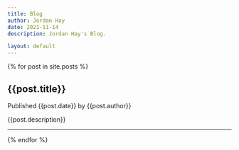 ```yaml
---
title: Blog
author: Jordan Hay
date: 2021-11-14
description: Jordan Hay's Blog.

layout: default
---
```


{% for post in site.posts %}
<div class="post row" onclick="window.location='{{post.url}}'">
    <article class="col-12">
        <h2 class="post-title">{{post.title}}</h2>
        <p>Published {{post.date}} by {{post.author}}</p>
        <p class="post-content">{{post.description}}</p>
        <hr />
    </article>
</div>
{% endfor %}